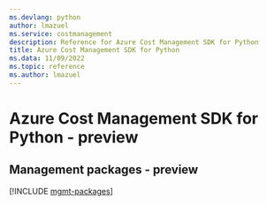 ```yaml
---
ms.devlang: python
author: lmazuel
ms.service: costmanagement
description: Reference for Azure Cost Management SDK for Python
title: Azure Cost Management SDK for Python
ms.data: 11/09/2022
ms.topic: reference
ms.author: lmazuel
---
```

# Azure Cost Management SDK for Python - preview

## Management packages - preview
[!INCLUDE [mgmt-packages](cost-management-mgmt-index.md)]
